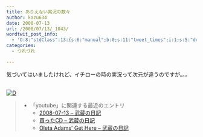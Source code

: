 ```yaml
---
title: ありえない実況の数々
author: kazu634
date: 2008-07-13
url: /2008/07/13/_1043/
wordtwit_post_info:
  - 'O:8:"stdClass":13:{s:6:"manual";b:0;s:11:"tweet_times";i:1;s:5:"delay";i:0;s:7:"enabled";i:1;s:10:"separation";s:2:"60";s:7:"version";s:3:"3.7";s:14:"tweet_template";b:0;s:6:"status";i:2;s:6:"result";a:0:{}s:13:"tweet_counter";i:2;s:13:"tweet_log_ids";a:1:{i:0;i:4141;}s:9:"hash_tags";a:0:{}s:8:"accounts";a:1:{i:0;s:7:"kazu634";}}'
categories:
  - つれづれ

---
```

<div class="section">
<p>
    気づいてはいましたけれど、イチローの時の実況って次元が違うのですが。。。
</p>
  
<p>
<center>
</center>
</p>
  
<p>
<br /> <a href="http://d.hatena.ne.jp/video/youtube/WSq_eulKSNQ" onclick="__gaTracker('send', 'event', 'outbound-article', 'http://d.hatena.ne.jp/video/youtube/WSq_eulKSNQ', '');" alt="この動画を含む日記"><img src="http://d.hatena.ne.jp/images/d_entry.gif" alt="D" border="0" style="vertical-align: bottom;" title="この動画を含む日記" /></a>
</p></p> 
  
<blockquote>
<ul>
<li>
        「youtube」に関連する最近のエントリ <ul>
<li>
<a href="http://d.hatena.ne.jp/sirocco634/20080713/" onclick="__gaTracker('send', 'event', 'outbound-article', 'http://d.hatena.ne.jp/sirocco634/20080713/', '2008-07-13 &#8211; 武蔵の日記');" target="_blank">2008-07-13 &#8211; 武蔵の日記</a>
</li>
<li>
<a href="http://d.hatena.ne.jp/sirocco634/20080709/1215612194" onclick="__gaTracker('send', 'event', 'outbound-article', 'http://d.hatena.ne.jp/sirocco634/20080709/1215612194', ' 買ったCD &#8211; 武蔵の日記');" target="_blank"> 買ったCD &#8211; 武蔵の日記</a>
</li>
<li>
<a href="http://d.hatena.ne.jp/sirocco634/20080703/1215092396" onclick="__gaTracker('send', 'event', 'outbound-article', 'http://d.hatena.ne.jp/sirocco634/20080703/1215092396', ' Oleta Adams\' Get Here &#8211; 武蔵の日記');" target="_blank"> Oleta Adams' Get Here &#8211; 武蔵の日記</a>
</li>
</ul>
</li>
</ul>
</blockquote>
</div>